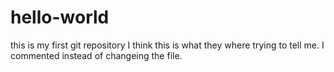 # hello-world
this is my first git repository
I think this is what they where trying to tell me. I commented instead of changeing the file.
